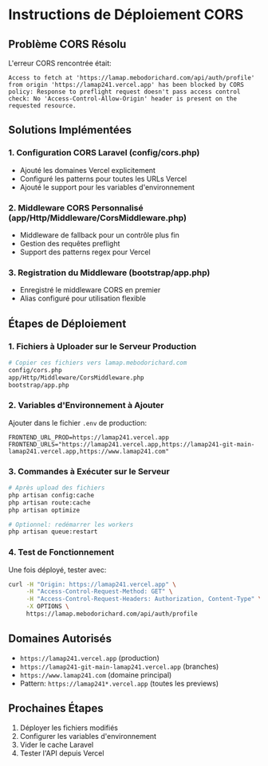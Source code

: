 # Instructions de Déploiement CORS

## Problème CORS Résolu

L'erreur CORS rencontrée était:
```
Access to fetch at 'https://lamap.mebodorichard.com/api/auth/profile' from origin 'https://lamap241.vercel.app' has been blocked by CORS policy: Response to preflight request doesn't pass access control check: No 'Access-Control-Allow-Origin' header is present on the requested resource.
```

## Solutions Implémentées

### 1. Configuration CORS Laravel (config/cors.php)
- Ajouté les domaines Vercel explicitement
- Configuré les patterns pour toutes les URLs Vercel
- Ajouté le support pour les variables d'environnement

### 2. Middleware CORS Personnalisé (app/Http/Middleware/CorsMiddleware.php)
- Middleware de fallback pour un contrôle plus fin
- Gestion des requêtes preflight
- Support des patterns regex pour Vercel

### 3. Registration du Middleware (bootstrap/app.php)
- Enregistré le middleware CORS en premier
- Alias configuré pour utilisation flexible

## Étapes de Déploiement

### 1. Fichiers à Uploader sur le Serveur Production
```bash
# Copier ces fichiers vers lamap.mebodorichard.com
config/cors.php
app/Http/Middleware/CorsMiddleware.php
bootstrap/app.php
```

### 2. Variables d'Environnement à Ajouter
Ajouter dans le fichier `.env` de production:
```env
FRONTEND_URL_PROD=https://lamap241.vercel.app
FRONTEND_URLS="https://lamap241.vercel.app,https://lamap241-git-main-lamap241.vercel.app,https://www.lamap241.com"
```

### 3. Commandes à Exécuter sur le Serveur
```bash
# Après upload des fichiers
php artisan config:cache
php artisan route:cache
php artisan optimize

# Optionnel: redémarrer les workers
php artisan queue:restart
```

### 4. Test de Fonctionnement
Une fois déployé, tester avec:
```bash
curl -H "Origin: https://lamap241.vercel.app" \
     -H "Access-Control-Request-Method: GET" \
     -H "Access-Control-Request-Headers: Authorization, Content-Type" \
     -X OPTIONS \
     https://lamap.mebodorichard.com/api/auth/profile
```

## Domaines Autorisés
- `https://lamap241.vercel.app` (production)
- `https://lamap241-git-main-lamap241.vercel.app` (branches)
- `https://www.lamap241.com` (domaine principal)
- Pattern: `https://lamap241*.vercel.app` (toutes les previews)

## Prochaines Étapes
1. Déployer les fichiers modifiés
2. Configurer les variables d'environnement
3. Vider le cache Laravel
4. Tester l'API depuis Vercel